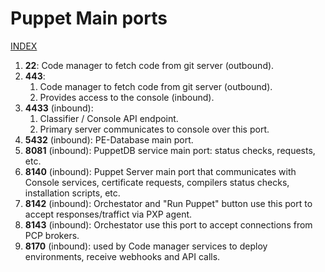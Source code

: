 # Puppet Main ports

[INDEX](../../README.md)

1. **22**: Code manager to fetch code from git server (outbound).
1. **443**: 
   1. Code manager to fetch code from git server (outbound).
   1. Provides access to the console (inbound).
1. **4433** (inbound):
   1. Classifier / Console API endpoint.
   1. Primary server communicates to console over this port.  
1. **5432** (inbound): PE-Database main port.
1. **8081** (inbound): PuppetDB service main port: status checks, requests, etc.
1. **8140** (inbound): Puppet Server main port that communicates with Console services, certificate requests, compilers status checks, installation scripts, etc.
1. **8142** (inbound): Orchestator and "Run Puppet" button use this port to accept responses/traffict via PXP agent.
1. **8143** (inbound): Orchestator use this port to accept connections from PCP brokers. 
2. **8170** (inbound): used by Code manager services to deploy environments, receive webhooks and API calls.